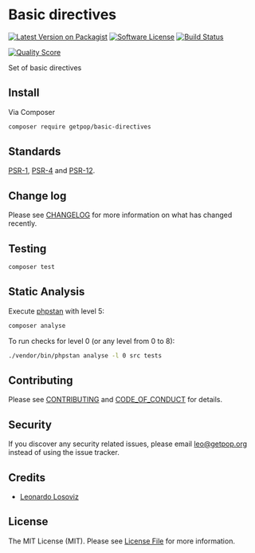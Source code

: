 # Basic directives

[![Latest Version on Packagist][ico-version]][link-packagist]
[![Software License][ico-license]](LICENSE.md)
[![Build Status][ico-travis]][link-travis]
<!--
[![Coverage Status][ico-scrutinizer]][link-scrutinizer]
-->
[![Quality Score][ico-code-quality]][link-code-quality]
<!--
[![Total Downloads][ico-downloads]][link-downloads]
-->

Set of basic directives

## Install

Via Composer

``` bash
composer require getpop/basic-directives
```

<!--
## Usage

``` php

```
-->

## Standards

[PSR-1](https://www.php-fig.org/psr/psr-1), [PSR-4](https://www.php-fig.org/psr/psr-4) and [PSR-12](https://www.php-fig.org/psr/psr-12).

## Change log

Please see [CHANGELOG](CHANGELOG.md) for more information on what has changed recently.

## Testing

``` bash
composer test
```

## Static Analysis

Execute [phpstan](https://github.com/phpstan/phpstan) with level 5:

``` bash
composer analyse
```

To run checks for level 0 (or any level from 0 to 8):

``` bash
./vendor/bin/phpstan analyse -l 0 src tests
```

## Contributing

Please see [CONTRIBUTING](CONTRIBUTING.md) and [CODE_OF_CONDUCT](CODE_OF_CONDUCT.md) for details.

## Security

If you discover any security related issues, please email leo@getpop.org instead of using the issue tracker.

## Credits

- [Leonardo Losoviz][link-author]

## License

The MIT License (MIT). Please see [License File](LICENSE.md) for more information.

[ico-version]: https://img.shields.io/packagist/v/getpop/basic-directives.svg?style=flat-square
[ico-license]: https://img.shields.io/badge/license-MIT-brightgreen.svg?style=flat-square
[ico-travis]: https://img.shields.io/travis/getpop/basic-directives/master.svg?style=flat-square
[ico-scrutinizer]: https://img.shields.io/scrutinizer/coverage/g/getpop/basic-directives.svg?style=flat-square
[ico-code-quality]: https://img.shields.io/scrutinizer/g/getpop/basic-directives.svg?style=flat-square
[ico-downloads]: https://img.shields.io/packagist/dt/getpop/basic-directives.svg?style=flat-square

[link-packagist]: https://packagist.org/packages/getpop/basic-directives
[link-travis]: https://travis-ci.org/getpop/basic-directives
[link-scrutinizer]: https://scrutinizer-ci.com/g/getpop/basic-directives/code-structure
[link-code-quality]: https://scrutinizer-ci.com/g/getpop/basic-directives
[link-downloads]: https://packagist.org/packages/getpop/basic-directives
[link-contributors]: ../../contributors
[link-author]: https://github.com/leoloso
